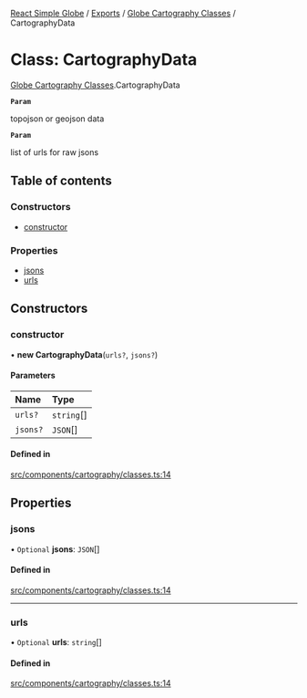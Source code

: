 [React Simple Globe](../README.md) / [Exports](../modules.md) / [Globe Cartography Classes](../modules/Globe_Cartography_Classes.md) / CartographyData

# Class: CartographyData

[Globe Cartography Classes](../modules/Globe_Cartography_Classes.md).CartographyData

**`Param`**

topojson or geojson data

**`Param`**

list of urls for raw jsons

## Table of contents

### Constructors

- [constructor](Globe_Cartography_Classes.CartographyData.md#constructor)

### Properties

- [jsons](Globe_Cartography_Classes.CartographyData.md#jsons)
- [urls](Globe_Cartography_Classes.CartographyData.md#urls)

## Constructors

### constructor

• **new CartographyData**(`urls?`, `jsons?`)

#### Parameters

| Name | Type |
| :------ | :------ |
| `urls?` | `string`[] |
| `jsons?` | `JSON`[] |

#### Defined in

[src/components/cartography/classes.ts:14](https://github.com/Gaushao/d3-react-globe/blob/0a8a5c1/src/components/cartography/classes.ts#L14)

## Properties

### jsons

• `Optional` **jsons**: `JSON`[]

#### Defined in

[src/components/cartography/classes.ts:14](https://github.com/Gaushao/d3-react-globe/blob/0a8a5c1/src/components/cartography/classes.ts#L14)

___

### urls

• `Optional` **urls**: `string`[]

#### Defined in

[src/components/cartography/classes.ts:14](https://github.com/Gaushao/d3-react-globe/blob/0a8a5c1/src/components/cartography/classes.ts#L14)
